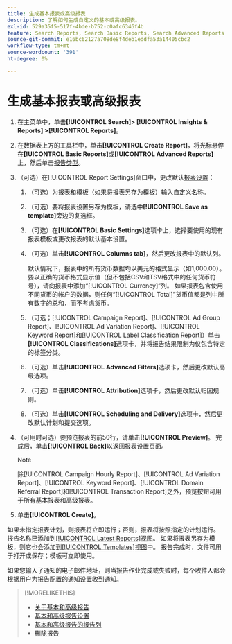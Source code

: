 ```yaml
---
title: 生成基本报表或高级报表
description: 了解如何生成自定义的基本或高级报表。
exl-id: 529a35f5-517f-4bde-b752-c0afc6346f4b
feature: Search Reports, Search Basic Reports, Search Advanced Reports
source-git-commit: e16bc62127a708de8f4deb1eddfa53a14405cbc2
workflow-type: tm+mt
source-wordcount: '391'
ht-degree: 0%

---
```


# 生成基本报表或高级报表

1. 在主菜单中，单击&#x200B;**[!UICONTROL Search]> [!UICONTROL Insights & Reports] >[!UICONTROL Reports]**。

1. 在数据表上方的工具栏中，单击&#x200B;**[!UICONTROL Create Report]**，将光标悬停在&#x200B;**[!UICONTROL Basic Reports]**&#x200B;或&#x200B;**[!UICONTROL Advanced Reports]**&#x200B;上，然后单击[报告类型](/help/search-social-commerce/reports/management/basic-advanced/basic-advanced-report-about.md)。

1. （可选）在[!UICONTROL Report Settings]窗口中，更改默认[报表设置](basic-advanced-report-settings.md)：

   1. （可选）为报表和模板（如果将报表另存为模板）输入自定义名称。

   1. （可选）要将报表设置另存为模板，请选中&#x200B;**[!UICONTROL Save as template]**&#x200B;旁边的复选框。

   1. （可选）在&#x200B;**[!UICONTROL Basic Settings]**&#x200B;选项卡上，选择要使用的现有报表模板或更改报表的默认基本设置。

   1. （可选）单击&#x200B;**[!UICONTROL Columns tab]**，然后更改报表中的默认列。

      默认情况下，报表中的所有货币数据均以美元的格式显示（如1,000.00）。 要以正确的货币格式显示值（但不包括CSV和TSV格式中的任何货币符号），请向报表中添加“[!UICONTROL Currency]”列。 如果报表包含使用不同货币的帐户的数据，则任何“[!UICONTROL Total]”货币值都是列中所有数字的总和，而不考虑货币。

   1. （可选；[!UICONTROL Campaign Report]、[!UICONTROL Ad Group Report]、[!UICONTROL Ad Variation Report]、[!UICONTROL Keyword Report]和[!UICONTROL Label Classification Report]）单击&#x200B;**[!UICONTROL Classifications]**&#x200B;选项卡，并将报告结果限制为仅包含特定的标签分类。

   1. （可选）单击&#x200B;**[!UICONTROL Advanced Filters]**&#x200B;选项卡，然后更改默认高级选项。

   1. （可选）单击&#x200B;**[!UICONTROL Attribution]**&#x200B;选项卡，然后更改默认归因规则。

   1. （可选）单击&#x200B;**[!UICONTROL Scheduling and Delivery]**&#x200B;选项卡，然后更改默认计划和提交选项。

1. （可用时可选）要预览报表的前50行，请单击&#x200B;**[!UICONTROL Preview]**。 完成后，单击&#x200B;**[!UICONTROL Back]**&#x200B;以返回报表设置页面。

   >[!NOTE]
   >
   >除[!UICONTROL Campaign Hourly Report]、[!UICONTROL Ad Variation Report]、[!UICONTROL Keyword Report]、[!UICONTROL Domain Referral Report]和[!UICONTROL Transaction Report]之外，预览按钮可用于所有基本报表和高级报表。

1. 单击&#x200B;**[!UICONTROL Create]**。

如果未指定报表计划，则报表将立即运行；否则，报表将按照指定的计划运行。 报告名称已添加到[[!UICONTROL Latest Reports]视图](/help/search-social-commerce/reports/report-about.md)。 如果将报表另存为模板，则它也会添加到[[!UICONTROL Templates]视图](/help/search-social-commerce/reports/report-about.md)中。 报告完成时，文件可用于打开或保存；模板可立即使用。

如果您输入了通知的电子邮件地址，则当报告作业完成或失败时，每个收件人都会根据用户为报告配置的[通知设置](/help/search-social-commerce/notifications/notification-edit.md)收到通知。

>[!MORELIKETHIS]
>
>* [关于基本和高级报告](/help/search-social-commerce/reports/management/basic-advanced/basic-advanced-report-about.md)
>* [基本和高级报告设置](/help/search-social-commerce/reports/management/basic-advanced/basic-advanced-report-settings.md)
>* [基本和高级报告的报告列](/help/search-social-commerce/reports/management/basic-advanced/basic-advanced-report-columns.md)
>* [删除报告](/help/search-social-commerce/reports/management/report-delete.md)
